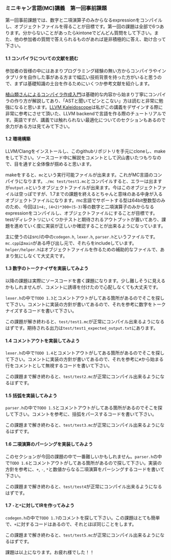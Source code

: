 ### ミニキャン言語(MC)講義　第一回事前課題

第一回事前課題では、数字と二項演算子のみからなるexpressionをコンパイルし、オブジェクトファイルを得ることが目標です。第一回の課題は全部で6つあります。分からないことがあったらkintoneでどんどん質問をして下さい。また、他の参加者の質問で答えられるものがあれば是非積極的に答え、助け合って下さい。

#### 1.1 コンパイラについての文献を読む

参加者の皆様の中にはあまりプログラミング経験の無い方からコンパイラやインタプリタを自作した事がある方まで幅広い技術背景を持った方がいると思うので、まずは基礎知識の土台を作るためにいくつか参考文献を紹介します。

[植山類さんによるコンパイラ作成入門](https://www.sigbus.info/compilerbook)は基礎的な内容から始まり丁寧にコンパイラの作り方が解説してあり、「ASTと聞いてピンとこない」方は読むと非常に勉強になると思います。[LLVM Kaleidoscope](https://llvm.org/docs/tutorial/MyFirstLanguageFrontend/index.html)は私がこの講義をデザインする際に非常に参考にさせて頂いた、LLVM backendで言語を作る際のチュートリアルです。英語ですが、講義では触れられない最適化についてのセクションもあるので余力がある方は見てみて下さい。

#### 1.2 環境構築

LLVM/Clangをインストールし、このgithubリポジトリを手元にcloneし、makeをして下さい。ソースコード中に解説をコメントとして沢山書いたつもりなので、目を通すと全体像が掴めると思います。

makeをすると、`mc`という実行可能ファイルが出来ます。これがMC言語のコンパイラになります。`./mc test/test1.mc`とコンパイルすると、エラーは出ますが`output.o`というオブジェクトファイルが出来ます。今はこのオブジェクトファイルは空っぽですが、1.7までの課題を終えるとちゃんと意味のある中身が入るオブジェクトファイルになります。mc言語でサポートする型は64bit整数型のみのため、今回は`1+4;`, `(4+2)*300+(5-3)`等の数字と二項演算子のみからなるexpressionをコンパイルし、オブジェクトファイルにすることが目標です。test/ディレクトリにいくつかテストと期待されるアウトプットが置いてあり、課題を進めていく度に実装が正しいか確認することが出来るようになっています。

主に使うのはsrc/の中の`codegen.h`, `lexer.h`, `parser.h`というファイルです。`mc.cpp`は`main`がある呼び出し元で、それらをincludeしています。`helper/helper.h`はオブジェクトファイルを作るための補助的なファイルで、あまり気にしなくて大丈夫です。

#### 1.3 数字のトークナイザを実装してみよう

以降の課題は実際にソースコードを書く課題になります。少し難しそうに見えるかもしれませんが、コメントに誘導を付けたので心配しなくても大丈夫です。

`lexer.h`の中で`TODO 1.3`とコメントアウトがしてある箇所があるのでそこを探して下さい。コメントに実装の方針が書いてあるので、それを参考に数字をトークナイズするコードを書いて下さい。

この課題が解き終わると、`test/test1.mc`が正常にコンパイル出来るようになるはずです。期待される出力は`test/test1_expected_output.txt`にあります。

#### 1.4 コメントアウトを実装してみよう

`lexer.h`の中で`TODO 1.4`とコメントアウトがしてある箇所があるのでそこを探して下さい。コメントに実装の方針が書いてあるので、それを参考に`#`から始まる行をコメントとして無視するコードを書いて下さい。

この課題まで解き終わると、`test/test2.mc`が正常にコンパイル出来るようになるはずです。

#### 1.5 括弧を実装してみよう

`parser.h`の中で`TODO 1.5`とコメントアウトがしてある箇所があるのでそこを探して下さい。コメントを参考に、括弧をパースするコードを書いて下さい。

この課題まで解き終わると、`test/test3.mc`が正常にコンパイル出来るようになるはずです。

#### 1.6 二項演算のパーシングを実装してみよう

このセクションが今回の課題の中で一番難しいかもしれません。`parser.h`の中で`TODO 1.6`とコメントアウトがしてある箇所があるので探して下さい。実装の方針を参考に、`+`, `-`, `*`と数値からなる二項演算をパーシングするコードを書いて下さい。

この課題まで解き終わると、`test/test4`が正常にコンパイル出来るようになるはずです。

#### 1.7 `-`と`*`に対してIRを作ってみよう

`codegen.h`の中で`TODO 1.7`のコメントを探して下さい。この課題はとても簡単で、`+`に対するコードはあるので、それとほぼ同じことをします。

この課題まで解き終わると、`test/test5.mc`が正常にコンパイル出来るようになるはずです。


課題は以上になります。お疲れ様でした！！
